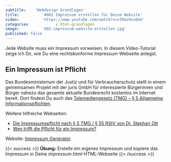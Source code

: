 ```yaml
---
subtitle:    'Webdesign Grundlagen'
title:          '#002 Impressum erstellen für Deine Website'
video:          'https://www.youtube.com/watch?v=vIMav9vvQek'
categories            : html-grundlagen
image:          '002-impressum-website-erstellen.jpg'
published: false
---
```

Jede Website muss ein Impressum vorweisen. In diesem Video-Tutorial zeige ich Dir, wie Du eine rechtskonforme Impressum-Webseite anlegst.
<!-- readmore -->


## Ein Impressum ist Pflicht

Das Bundesministerium der Justiz und für Verbraucherschutz stellt in einem gemeinsamen Projekt mit der juris GmbH für interessierte Bürgerinnen und Bürger nahezu das gesamte aktuelle Bundesrecht kostenlos im Internet bereit. Dort findest Du auch das [Telemediengesetz (TMG) – § 5 Allgemeine Informationspflichten][1].

Weitere hilfreiche Webseiten:

* [Die Impressumspflicht nach § 5 TMG / § 55 RStV von Dr. Stephan Ott][2]
* [Wen trifft die Pflicht für ein Impressum?][3]



Website: [Impressum Generator][4]


{{< success >}}
**Übung:** Erstelle ein eigenes Impressum und kopiere das Impressum in Deine *impressum.html*-HTML-Webseite
{{< /success >}}

 [1]: http://www.gesetze-im-internet.de/tmg/__5.html
 [2]: http://www.linksandlaw.info/Impressumspflicht-Notwendige-Angaben.html
 [3]: http://www.impressum-recht.de/impressum-pflicht-homepage-html.html
 [4]: http://www.impressum-generator.de/
